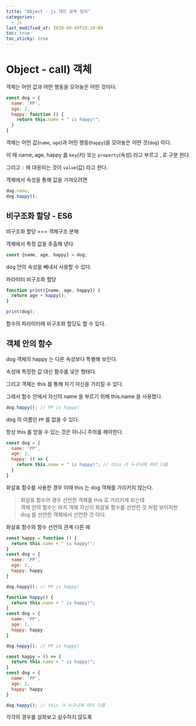 ```yaml
---
title: "Object - js 개인 공부 정리"
categories: 
  - js
last_modified_at: 2020-09-09T20:20:00
toc: true
toc_sticky: true
---
```


# Object - call) 객체

객체는 어떤 값과 어떤 행동을 모아놓은 어떤 것이다.

```js
const dog = {
  name: 'PP',
  age: 2,
  happy: function () {
    return this.name + " is happy!";
  }
}
```

객체는 어떤 값(`name`, `age`)과 어떤 행동(`happy`)을 모아놓은 어떤 것(`dog`) 이다.

이 때 name, age, happy 를 `key`(키) 또는 `property`(속성) 라고 부르고 `,`로 구분 한다.

그리고 `:` 에 대응되는 것이 `value`(값) 라고 한다.

객체에서 속성을 통해 값을 가져오려면

```js
dog.name;
dog.happy();
```


## 비구조화 할당 - ES6

비구조화 할당 === 객체구조 분해

객체에서 특정 값을 추출해 낸다.

```js
const {name, age, happy} = dog;
```

dog 안의 속성을 빼내서 사용할 수 있다.

파라미터 비구조화 할당

```js
function print({name, age, happy}) {
  return age + happy();
}

print(dog);
```

함수의 파라미터에 비구조화 할당도 할 수 있다.


## 객체 안의 함수

dog 객체의 happy 는 다른 속성보다 특별해 보인다.

속성에 특정한 값 대신 함수를 넣은 형태다.

그리고 객체는 this 를 통해 자기 자신을 가리킬 수 있다.

그래서 함수 안에서 자신의 name 을 부르기 위해 this.name 을 사용했다.

```js
dog.happy(); // PP is happy!
```

dog 의 이름인 `PP` 를 없을 수 있다.

항상 this 를 얻을 수 있는 것은 아니니 주의를 해야한다.

```js
const dog = {
  name: 'PP',
  age: 2,
  happy: () => {
    return this.name + " is happy!"; // this 가 누구냐에 따라 다름
  }
}
```

화살표 함수를 사용한 경우 이때 this 는 dog 객체를 가리키지 않는다. 

> 화살표 함수의 경우 선언한 객체를 this 로 가리키게 되는데  
> 객체 안의 함수는 마치 객체 자신이 화살표 함수를 선언한 것 처럼 보이지만  
> dog 를 선언한 객체에서 선언한 것 이다.  

화살표 함수와 함수 선언의 관계 다른 예

```js
const happy = function () {
  return this.name + " is happy!";
}
const dog = {
  name: 'PP',
  age: 2,
  happy: happy
}

dog.happy(); // PP is happy!
```

```js
function happy() {
  return this.name + " is happy!";
}
const dog = {
  name: 'PP',
  age: 2,
  happy: happy
}

dog.happy(); // PP is happy!
```

```js
const happy = () => {
  return this.name + " is happy!";
}
const dog = {
  name: 'PP',
  age: 2,
  happy: happy
}

dog.happy(); // this 가 누구냐에 따라 다름
```
 
각각의 경우를 살펴보고 실수하지 않도록
